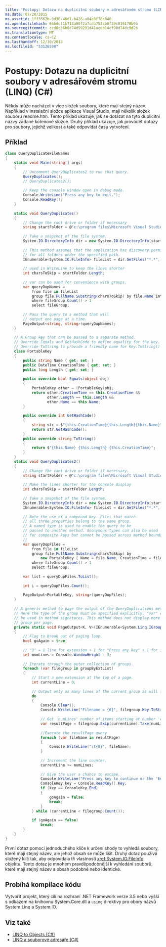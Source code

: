 ```yaml
---
title: 'Postupy: Dotazu na duplicitní soubory v adresářovém stromu (LINQ) (C#)'
ms.date: 07/20/2015
ms.assetid: 1ff5562b-0d30-46d1-b426-a04e8f78c840
ms.openlocfilehash: 66bdcf1b713a80f2a7cda753cb0f39c016178b9b
ms.sourcegitcommit: ccd8c36b0d74d99291d41aceb14cf98d74dc9d2b
ms.translationtype: MT
ms.contentlocale: cs-CZ
ms.lasthandoff: 12/10/2018
ms.locfileid: "53126598"
---
```

# <a name="how-to-query-for-duplicate-files-in-a-directory-tree-linq-c"></a>Postupy: Dotazu na duplicitní soubory v adresářovém stromu (LINQ) (C#)
Někdy může nacházet v více složek soubory, které mají stejný název. Například v instalační složce aplikace Visual Studio, mají několik složek souboru readme.htm. Tento příklad ukazuje, jak se dotázat na tyto duplicitní názvy zadané kořenové složce. Druhý příklad ukazuje, jak provádět dotazy pro soubory, jejichž velikost a také odpovídat času vytvoření.  
  
## <a name="example"></a>Příklad  
  
```csharp  
class QueryDuplicateFileNames  
{  
    static void Main(string[] args)  
    {  
        // Uncomment QueryDuplicates2 to run that query.  
        QueryDuplicates();  
        // QueryDuplicates2();  
  
        // Keep the console window open in debug mode.  
        Console.WriteLine("Press any key to exit.");  
        Console.ReadKey();  
    }  
  
    static void QueryDuplicates()  
    {  
        // Change the root drive or folder if necessary  
        string startFolder = @"c:\program files\Microsoft Visual Studio 9.0\";  
  
        // Take a snapshot of the file system.  
        System.IO.DirectoryInfo dir = new System.IO.DirectoryInfo(startFolder);  
  
        // This method assumes that the application has discovery permissions  
        // for all folders under the specified path.  
        IEnumerable<System.IO.FileInfo> fileList = dir.GetFiles("*.*", System.IO.SearchOption.AllDirectories);  
  
        // used in WriteLine to keep the lines shorter  
        int charsToSkip = startFolder.Length;  
  
        // var can be used for convenience with groups.  
        var queryDupNames =  
            from file in fileList  
            group file.FullName.Substring(charsToSkip) by file.Name into fileGroup  
            where fileGroup.Count() > 1  
            select fileGroup;  
  
        // Pass the query to a method that will  
        // output one page at a time.  
        PageOutput<string, string>(queryDupNames);  
    }  
  
    // A Group key that can be passed to a separate method.  
    // Override Equals and GetHashCode to define equality for the key.  
    // Override ToString to provide a friendly name for Key.ToString()  
    class PortableKey  
    {  
        public string Name { get; set; }  
        public DateTime CreationTime { get; set; }  
        public long Length { get; set; }  
  
        public override bool Equals(object obj)  
        {  
            PortableKey other = (PortableKey)obj;  
            return other.CreationTime == this.CreationTime &&  
                   other.Length == this.Length &&  
                   other.Name == this.Name;  
        }  
  
        public override int GetHashCode()  
        {  
            string str = $"{this.CreationTime}{this.Length}{this.Name}";
            return str.GetHashCode();  
        }  
        public override string ToString()  
        {  
            return $"{this.Name} {this.Length} {this.CreationTime}";
        }  
    }  
    static void QueryDuplicates2()  
    {  
        // Change the root drive or folder if necessary.  
        string startFolder = @"c:\program files\Microsoft Visual Studio 9.0\Common7";  
  
        // Make the lines shorter for the console display  
        int charsToSkip = startFolder.Length;  
  
        // Take a snapshot of the file system.  
        System.IO.DirectoryInfo dir = new System.IO.DirectoryInfo(startFolder);  
        IEnumerable<System.IO.FileInfo> fileList = dir.GetFiles("*.*", System.IO.SearchOption.AllDirectories);  
  
        // Note the use of a compound key. Files that match  
        // all three properties belong to the same group.  
        // A named type is used to enable the query to be  
        // passed to another method. Anonymous types can also be used  
        // for composite keys but cannot be passed across method boundaries  
        //   
        var queryDupFiles =  
            from file in fileList  
            group file.FullName.Substring(charsToSkip) by  
                new PortableKey { Name = file.Name, CreationTime = file.CreationTime, Length = file.Length } into fileGroup  
            where fileGroup.Count() > 1  
            select fileGroup;  
  
        var list = queryDupFiles.ToList();  
  
        int i = queryDupFiles.Count();  
  
        PageOutput<PortableKey, string>(queryDupFiles);  
    }  
  
    // A generic method to page the output of the QueryDuplications methods  
    // Here the type of the group must be specified explicitly. "var" cannot  
    // be used in method signatures. This method does not display more than one  
    // group per page.  
    private static void PageOutput<K, V>(IEnumerable<System.Linq.IGrouping<K, V>> groupByExtList)  
    {  
        // Flag to break out of paging loop.  
        bool goAgain = true;  
  
        // "3" = 1 line for extension + 1 for "Press any key" + 1 for input cursor.  
        int numLines = Console.WindowHeight - 3;  
  
        // Iterate through the outer collection of groups.  
        foreach (var filegroup in groupByExtList)  
        {  
            // Start a new extension at the top of a page.  
            int currentLine = 0;  
  
            // Output only as many lines of the current group as will fit in the window.  
            do  
            {  
                Console.Clear();  
                Console.WriteLine("Filename = {0}", filegroup.Key.ToString() == String.Empty ? "[none]" : filegroup.Key.ToString());  
  
                // Get 'numLines' number of items starting at number 'currentLine'.  
                var resultPage = filegroup.Skip(currentLine).Take(numLines);  
  
                //Execute the resultPage query  
                foreach (var fileName in resultPage)  
                {  
                    Console.WriteLine("\t{0}", fileName);  
                }  
  
                // Increment the line counter.  
                currentLine += numLines;  
  
                // Give the user a chance to escape.  
                Console.WriteLine("Press any key to continue or the 'End' key to break...");  
                ConsoleKey key = Console.ReadKey().Key;  
                if (key == ConsoleKey.End)  
                {  
                    goAgain = false;  
                    break;  
                }  
            } while (currentLine < filegroup.Count());  
  
            if (goAgain == false)  
                break;  
        }  
    }  
}  
```  
  
 První dotaz pomocí jednoduchého klíče k určení shody to vyhledá soubory, které mají stejný název, ale jehož obsah se může lišit. Druhý dotaz používá složený klíč tak, aby odpovídala tři vlastnosti <xref:System.IO.FileInfo> objektu. Tento dotaz je mnohem pravděpodobnější k vyhledání souborů, které mají stejný název a obsah podobné nebo identické.  
  
## <a name="compiling-the-code"></a>Probíhá kompilace kódu  
 Vytvořit projekt, který cílí na rozhraní .NET Framework verze 3.5 nebo vyšší s odkazem na knihovnu System.Core.dll a `using` direktivy pro obory názvů System.Linq a System.IO.  
  
## <a name="see-also"></a>Viz také

- [LINQ to Objects (C#)](../../../../csharp/programming-guide/concepts/linq/linq-to-objects.md)  
- [LINQ a souborové adresáře (C#)](../../../../csharp/programming-guide/concepts/linq/linq-and-file-directories.md)
